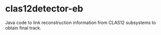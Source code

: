 # clas12detector-eb
Java code to link reconstruction information from CLAS12 subsystems to obtain final track.
